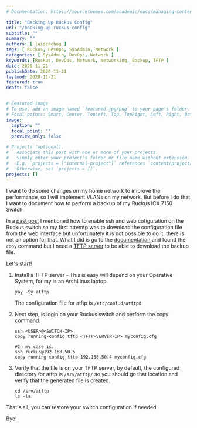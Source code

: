 ```yaml
---
# Documentation: https://sourcethemes.com/academic/docs/managing-content/

title: "Backing Up Ruckus Config"
url: "/backing-up-ruckus-config"
subtitle: ""
summary: ""
authors: [ luiscachog ]
tags: [ Ruckus, DevOps, SysAdmin, Network ]
categories: [ SysAdmin, DevOps, Network ]
keywords: [Ruckus, DevOps, Network, Networking, Backup, TFTP ]
date: 2020-11-21
publishDate: 2020-11-21
lastmod: 2020-11-21
featured: true
draft: false


# Featured image
# To use, add an image named `featured.jpg/png` to your page's folder.
# Focal points: Smart, Center, TopLeft, Top, TopRight, Left, Right, BottomLeft, Bottom, BottomRight.
image:
  caption: ""
  focal_point: ""
  preview_only: false

# Projects (optional).
#   Associate this post with one or more of your projects.
#   Simply enter your project's folder or file name without extension.
#   E.g. `projects = ["internal-project"]` references `content/project/deep-learning/index.md`.
#   Otherwise, set `projects = []`.
projects: []
---
```


I want to do some changes on my home network to improve the performance, so I will implement VLANs on my network.
But before I do that I want to document how to perform a backup of my Ruckus ICX 7150 Switch.

In a [past post](/configure-ruckus-switch) I mentioned how to enable ssh and web cofiguration on the Ruckus switch so my first attemtp was to download the configuration file from the web interface but unfortunately it is not possible to do it, there is not an option for that.
What I did is go to the [documentation](http://docs.ruckuswireless.com/fastiron/hardware/icx7150-installguide/GUID-25306120-376C-44B2-BAE7-3D969EC889A3.html) and found the `copy` command but I need a [TFTP server](https://en.wikipedia.org/wiki/Trivial_File_Transfer_Protocolssssss) to be able to download the backup file.

Let's start!

1. Install a TFTP server - This is easy will depend on your Operative System, for my is an ArchLinux laptop.

    ```shell
    yay -Sy atftp
    ```

    The configuration file for atftp is `/etc/conf.d/atftpd`

2. Next step, is login on your Ruckus switch and perform the copy command:

    ```shell
    ssh <USER>@<SWITCH-IP>
    copy running-config tftp <TFTP-SERVER-IP> myconfig.cfg

    #In my case is:
    ssh ruckus@192.168.50.5
    copy running-config tftp 192.168.50.4 myconfig.cfg
    ```

3. Verify that the file is on your TFTP server, by default, the configured directory for atftp is `/srv/atftp/` so you should go that location and verify that the generated file is created.

    ```shell
    cd /srv/atftp
    ls -la
    ```

That's all, you can restore your switch configuration if needed.

Bye!
